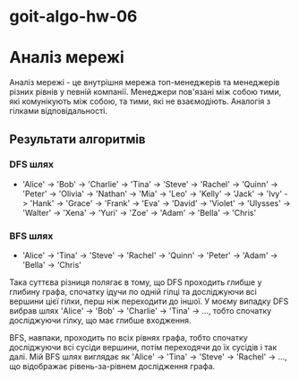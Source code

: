 # goit-algo-hw-06

# Аналіз мережі

Аналіз мережі - це внутрішня мережа топ-менеджерів та менеджерів різних рівнів у певній компанії. Менеджери пов'язані між собою тими, які комунікують між собою, та тими, які не взаємодіють. Аналогія з гілками відповідальності.

## Результати алгоритмів

### DFS шлях

- 'Alice' -> 'Bob' -> 'Charlie' -> 'Tina' -> 'Steve' -> 'Rachel' -> 'Quinn' -> 'Peter' -> 'Olivia' -> 'Nathan' -> 'Mia' -> 'Leo' -> 'Kelly' -> 'Jack' -> 'Ivy' -> 'Hank' -> 'Grace' -> 'Frank' -> 'Eva' -> 'David' -> 'Violet' -> 'Ulysses' -> 'Walter' -> 'Xena' -> 'Yuri' -> 'Zoe' -> 'Adam' -> 'Bella' -> 'Chris'

### BFS шлях

- 'Alice' -> 'Tina' -> 'Steve' -> 'Rachel' -> 'Quinn' -> 'Peter' -> 'Adam' -> 'Bella' -> 'Chris'

Така суттєва різниця полягає в тому, що DFS проходить глибше у глибину графа, спочатку ідучи по одній гілці та досліджуючи всі вершини цієї гілки, перш ніж переходити до іншої. У моєму випадку DFS вибрав шлях 'Alice' -> 'Bob' -> 'Charlie' -> 'Tina' -> ..., тобто спочатку досліджуючи гілку, що має глибше входження.

BFS, навпаки, проходить по всіх рівнях графа, тобто спочатку досліджуючи всі сусіди вершини, потім переходячи до їх сусідів і так далі. Мій BFS шлях виглядає як 'Alice' -> 'Tina' -> 'Steve' -> 'Rachel' -> ..., що відображає рівень-за-рівнем дослідження графа.
